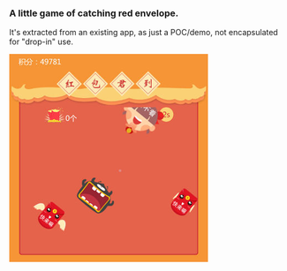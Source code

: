### A little game of catching red envelope.

It's extracted from an existing app, as just a POC/demo, not encapsulated for "drop-in" use.

![snapshot](img/snapshot.jpg)
